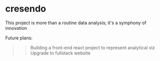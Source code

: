 # cresendo
This project is more than a routine data analysis; it's a symphony of innovation

Future plans:
>>Building a front-end react project to represent analytical viz
>>Upgrade to fullstack website

